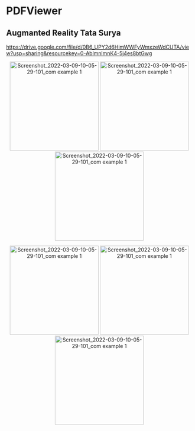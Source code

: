 # PDFViewer

Augmanted Reality Tata Surya
----------------------------
https://drive.google.com/file/d/0B6_UPY2d6HimWWFyWmxzeWdCUTA/view?usp=sharing&resourcekey=0-AblmnlmnK4-5j4es8btGwg

<p align="center">
<img width="240" alt="Screenshot_2022-03-09-10-05-29-101_com example 1" src="https://user-images.githubusercontent.com/32328761/168964101-ec1c172a-f0fe-4ea2-b503-f58509956df4.png">
  <img width="240" alt="Screenshot_2022-03-09-10-05-29-101_com example 1" src="https://user-images.githubusercontent.com/32328761/168964234-7669f13a-b95a-4918-b2b1-ec578fb26d4a.png">
  <img width="240" alt="Screenshot_2022-03-09-10-05-29-101_com example 1" src="https://user-images.githubusercontent.com/32328761/168964289-4cd382a1-da08-4a04-a20f-2864510d5061.png">
  <p align="center">
  <img width="240" alt="Screenshot_2022-03-09-10-05-29-101_com example 1" src="https://user-images.githubusercontent.com/32328761/168964335-d0477791-83ea-4b2c-9340-fb74b576cafe.png">
  <img width="240" alt="Screenshot_2022-03-09-10-05-29-101_com example 1" src="https://user-images.githubusercontent.com/32328761/168964405-fe0253b6-8b81-4562-99c1-7ed38cdd8cd6.png">
  <img width="240" alt="Screenshot_2022-03-09-10-05-29-101_com example 1" src="https://user-images.githubusercontent.com/32328761/168964632-8dab0640-bce5-43f2-a466-79e612e3ac68.png">
  
 
